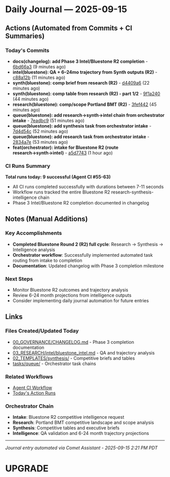 # Daily Journal — 2025-09-15

## Actions (Automated from Commits + CI Summaries)

### Today's Commits

- **docs(changelog): add Phase 3 Intel/Bluestone R2 completion** - [6bd66a3](https://github.com/jwade83/career-intelligence-space/commit/6bd66a30298a646c779c2174fd1e5944b985f0c0) (9 minutes ago)
- **intel(bluestone): QA + 6–24mo trajectory from Synth outputs (R2)** - [c88a12b](https://github.com/jwade83/career-intelligence-space/commit/c88a12b126aac9ca541392a3afc1ac9b276db598) (11 minutes ago)  
- **synth(bluestone): comp brief from research (R2)** - [d4409a6](https://github.com/jwade83/career-intelligence-space/commit/d4409a632310645482442551a43c3f2338db0b7a) (22 minutes ago)
- **synth(bluestone): comp table from research (R2) - part 1/2** - [9f1a240](https://github.com/jwade83/career-intelligence-space/commit/9f1a240c27fa7b5ea36b94a42f70d1bdb48dde37) (44 minutes ago)
- **research(bluestone): comp/scope Portland BMT (R2)** - [3fef442](https://github.com/jwade83/career-intelligence-space/commit/3fef442adbb74d35d59bf3fbe03edfbd95d5df0d) (45 minutes ago)
- **queue(bluestone): add research→synth→intel chain from orchestrator intake** - [7eadbc9](https://github.com/jwade83/career-intelligence-space/commit/7eadbc9271cbf6ffb393f89301fb81e08523706d) (51 minutes ago)
- **queue(bluestone): add synthesis task from orchestrator intake** - [7d4d54c](https://github.com/jwade83/career-intelligence-space/commit/7d4d54cace49bbe5f030cc4d3a8dc72c9b5ef588) (52 minutes ago)
- **queue(bluestone): add research task from orchestrator intake** - [2834a7e](https://github.com/jwade83/career-intelligence-space/commit/2834a7e30af0813f044e24fc404a247fc66339c1) (53 minutes ago)
- **feat(orchestrator): intake for Bluestone R2 (route research→synth→intel)** - [a5d7743](https://github.com/jwade83/career-intelligence-space/commit/a5d7743806e3969fabc182e64ee42bb874e149a1) (1 hour ago)

### CI Runs Summary

**Total runs today: 9 successful (Agent CI #55-63)**

- All CI runs completed successfully with durations between 7-11 seconds
- Workflow runs tracked the entire Bluestone R2 research-synthesis-intelligence chain
- Phase 3 Intel/Bluestone R2 completion documented in changelog

## Notes (Manual Additions)

### Key Accomplishments

- **Completed Bluestone Round 2 (R2) full cycle**: Research → Synthesis → Intelligence analysis
- **Orchestrator workflow**: Successfully implemented automated task routing from intake to completion
- **Documentation**: Updated changelog with Phase 3 completion milestone

### Next Steps

- Monitor Bluestone R2 outcomes and trajectory analysis
- Review 6-24 month projections from intelligence outputs
- Consider implementing daily journal automation for future entries

## Links

### Files Created/Updated Today

- [00_GOVERNANCE/CHANGELOG.md](https://github.com/jwade83/career-intelligence-space/blob/main/00_GOVERNANCE/CHANGELOG.md) - Phase 3 completion documentation
- [03_RESEARCH/intel/bluestone_intel.md](https://github.com/jwade83/career-intelligence-space/blob/main/03_RESEARCH/intel/) - QA and trajectory analysis
- [02_TEMPLATES/synthesis/](https://github.com/jwade83/career-intelligence-space/tree/main/02_TEMPLATES/synthesis/) - Competitive briefs and tables
- [tasks/queue/](https://github.com/jwade83/career-intelligence-space/tree/main/tasks/queue/) - Orchestrator task chains

### Related Workflows

- [Agent CI Workflow](https://github.com/jwade83/career-intelligence-space/actions/workflows/agent-ci.yml)
- [Today's Action Runs](https://github.com/jwade83/career-intelligence-space/actions?page=1)

### Orchestrator Chain

- **Intake**: Bluestone R2 competitive intelligence request
- **Research**: Portland BMT competitive landscape and scope analysis  
- **Synthesis**: Competitive tables and executive briefs
- **Intelligence**: QA validation and 6-24 month trajectory projections

---
*Journal entry automated via Comet Assistant - 2025-09-15 2:21 PM PDT*

# UPGRADE
